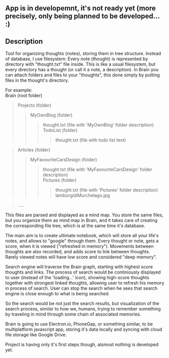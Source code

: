 App is in developemnt, it's not ready yet (more precisely, only being planned to be developed... :)
-----------

Description
-----------
Tool for organizing thoughts (notes), storing them in tree structure.
Instead of database, I use filesystem:
Every note (thought) is represented by directory with "thought.txt" file inside. This is like a usual filesystem, but every directory has a thought (or call it a note, a description). In Brain you can attach folders and files to your "thoughts", this done simply by putting files in the thought's directory.

For example:  
Brain (root folder)
>Projects (folder)  
>>MyOwnBlog (folder)  
>>>thought.txt (file with 'MyOwnBlog' folder description)  
>>>TodoList (folder)  
>>>>thought.txt (file with todo list text)  

>Articles (folder)  
>>MyFavouriteCarsDesign (folder)  
>>>thought.txt (file with 'MyFavouriteCarsDesign' folder description)  
>>>Pictures (folder)  
>>>>thought.txt (file with 'Pictures' folder description)  
>>>>lamborgidiMurchelago.jpg  
             
>.....  
  
  This files are parsed and displayed as a mind map. You store the same files, but you organize them as mind map in Brain, and it takes care of creating the corresponding file tree, which is at the same time it's database.

The main aim is to create ultimate notebook, which will store all your life's notes, and allows to "google" through them.
Every thought or note, gets a score, when it is viewed ("refreshed in memory"). Movements between thoughts are also recorded, and adds score to link between thoughts. Rarely viewed notes will have low score and considered "deep memory".

Search engine will traverse the Brain graph, starting with highest score thoughts and links. The process of search would be continiously displayed to user (instead of the 'loading...' icon), showing high-score thoughts together with strongest linked thoughts, allowing user to refresh his memory in process of search. User can stop the search when he sees that search engine is close enough to what is being searched.

So the search would be not just the search results, but visualization of the search process, similar to how we, humans, trying to remember something by traveling in mind through some chain of associated memories.

Brain is going to use Electron.io, PhoneGap, or something similar, to be multiplatform javascript app, storing it's data locally and syncing with cloud file storage like Google Drive.

Project is having only it's first steps though, alsmost nothing is developed yet.
